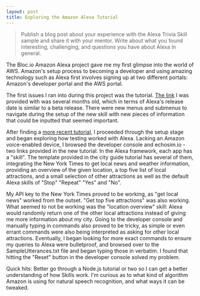 ```yaml
---
layout: post
title: Exploring the Amazon Alexa Tutorial
---
```


> Publish a blog post about your experience with the Alexa Trivia Skill sample and share it with your mentor. Write about what you found interesting, challenging, and questions you have about Alexa in general.

The Bloc.io Amazon Alexa project gave me my first glimpse into the world of AWS. Amazon's setup process to becoming a developer and using amazing technology such as Alexa first involves signing up at two different portals: Amazon's developer portal and the AWS portal.

The first issues I ran into during this project was the tutorial. [The link](https://developer.amazon.com/appsandservices/community/post/TxDJWS16KUPVKO/New-Alexa-Skills-Kit-Template-Build-a-Trivia-Skill-in-under-an-Hour) I was provided with was several months old, which in terms of Alexa's release date is similar to a beta release. There were new menus and submenus to navigate during the setup of the new skill with new pieces of information that could be inputted that seemed important.

After finding a [more recent tutorial](https://github.com/alexa/skill-sample-nodejs-city-guide), I proceeded through the setup stage and began exploring how testing worked with Alexa. Lacking an Amazon voice-enabled device, I browsed the developer console and echosim.io - two links provided in the new tutorial. In the Alexa framework, each app has a "skill". The template provided in the city guide tutorial has several of them, integrating the New York Times to get local news and weather information, providing an overview of the given location, a top five list of local attractions, and a small selection of other attractions as well as the default Alexa skills of "Stop" "Repeat" "Yes" and "No".

My API key to the New York Times proved to be working, as "get local news" worked from the outset. "Get top five attractions" was also working. What seemed to not be working was the "location overview" skill: Alexa would randomly return one of the other local attractions instead of giving me more information about my city. Going to the developer console and manually typing in commands also proved to be tricky, as simple or even errant commands were also being interpreted as asking for other local attractions. Eventually, I began looking for more exact commands to ensure my queries to Alexa were bulletproof, and browsed over to the SampleUtterances.txt file and began typing those in verbatim. I found that hitting the "Reset" button in the developer console solved my problem.

Quick hits: Better go through a Node.js tutorial or two so I can get a better understanding of how Skills work. I'm curious as to what kind of algorithm Amazon is using for natural speech recognition, and what ways it can be tweaked.
